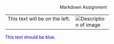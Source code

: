 <p align="center"> Markdown Assignment </p>

<table>
  <tr>
    <td style="vertical-align: top; padding-right: 10px;">
      This text will be on the left.
    </td>
    <td>
      <img src="https://upload.wikimedia.org/wikipedia/commons/c/c4/Mount_Rundle_at_Dusk.jpg" alt="Description of image" style="max-width: 100px;">
    </td>
  </tr>
</table>

<p style="color:blue";>This text should be blue.</p>

